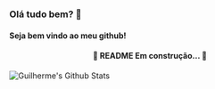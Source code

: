 ### Olá tudo bem? 👋
#### Seja bem vindo ao meu github!
 
  <h4 align="center"> 
	🚧  README Em construção...  🚧
</h4>

<img align="rigth" alt="Guilherme's Github Stats" src="https://github-readme-stats.vercel.app/api?username=guilhermeais&show_icons=true&hide_border=true" ></img>